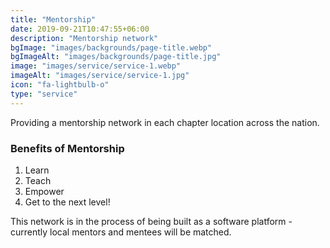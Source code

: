 ```yaml
---
title: "Mentorship"
date: 2019-09-21T10:47:55+06:00
description: "Mentorship network"
bgImage: "images/backgrounds/page-title.webp"
bgImageAlt: "images/backgrounds/page-title.jpg"
image: "images/service/service-1.webp"
imageAlt: "images/service/service-1.jpg"
icon: "fa-lightbulb-o"
type: "service"
---
```


Providing a mentorship network in each chapter location across the nation.

### Benefits of Mentorship

1. Learn
2. Teach
3. Empower
4. Get to the next level!

This network is in the process of being built as a software platform - currently local mentors and mentees will be matched.
